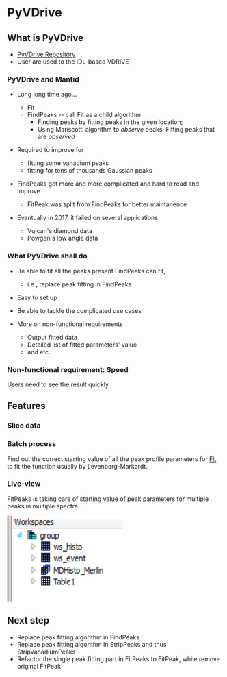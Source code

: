 # PyVDrive

## What is PyVDrive

* [PyVDrive Repository](http://docs.mantidproject.org/nightly/algorithms/Fit-v1.html)
* User are used to the IDL-based VDRIVE

### PyVDrive and Mantid

* Long long time ago...
  * Fit
  * FindPeaks -- call Fit as a child algorithm
    * Finding peaks by fitting peaks in the given location;
    * Using Mariscotti algorithm to *observe* peaks; Fitting peaks that are *observed*
    
* Required to improve for
  * fitting some vanadium peaks
  * fitting for tens of thousands Gaussian peaks
  
* FindPeaks got more and more complicated and hard to read and improve
  * FitPeak was split from FindPeaks for better maintanence
  
* Eventually in 2017, it failed on several applications
  * Vulcan's diamond data
  * Powgen's low angle data
 
### What PyVDrive shall do

* Be able to fit all the peaks present FindPeaks can fit,

  * i.e., replace peak fitting in FindPeaks

* Easy to set up

* Be able to tackle the complicated use cases

* More on non-functional requirements

  * Output fitted data
  * Detailed list of fitted parameters' value
  * and etc.
  
### Non-functional requirement: Speed

Users need to see the result quickly
  
## Features

### Slice data

### Batch process

Find out the correct starting value of all the peak profile parameters for [Fit](http://docs.mantidproject.org/nightly/algorithms/Fit-v1.html) to fit the function usually by Levenberg-Markardt.

### Live-view

FitPeaks is taking care of starting value of peak parameters for multiple peaks in multiple spectra.

<img src="group.PNG" width=270 height=200/>

## Next step

* Replace peak fitting algorithm in FindPeaks
* Replace peak fitting algorithm in StripPeaks and thus StripVanadiumPeaks
* Refactor the single peak fitting part in FitPeaks to FitPeak, while remove original FitPeak
  



